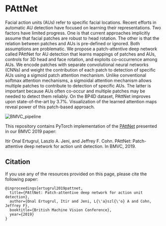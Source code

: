 # PAttNet

Facial action units (AUs) refer to specific facial locations. Recent efforts in automatic AU detection have focused on learning their representations. Two factors have limited progress. One is that current approaches implicitly assume that facial patches are robust to head rotation. The other is that the relation between patches and AUs is pre-defined or ignored. Both assumptions are problematic. We propose a patch-attentive deep network called PAttNet for AU detection that learns mappings of patches and AUs, controls for 3D head and face rotation, and exploits co-occurrence among AUs. We encode patches with separate convolutional neural networks (CNNs) and weight the contribution of each patch to detection of specific AUs using a sigmoid patch attention mechanism. Unlike conventional softmax attention mechanisms, a sigmoidal attention mechanism allows multiple patches to contribute to detection of specific AUs. The latter is important because AUs often co-occur and multiple patches may be needed to detect them reliably. On the BP4D dataset, PAttNet improves upon state-of-the-art by 3.7\%. Visualization of the learned attention maps reveal power of this patch-based approach.

![BMVC_pipeline](https://user-images.githubusercontent.com/12033328/64030088-e0551400-cb13-11e9-8a31-c5ca19bebe3c.png)

This repository contains PyTorch implementation of the [PAttNet](https://www.jeffcohn.net/wp-content/uploads/2019/07/BMVC2019_PAttNet.pdf.pdf) presented in our BMVC 2019 paper:

Itir Onal Ertugrul, Laszlo A. Jeni, and Jeffrey F. Cohn. PAttNet: Patch-attentive deep network for action unit detection. In BMVC, 2019. 

## Citation

If you use any of the resources provided on this page, please cite the following paper:

```
@inproceedings{ertugrul2019pattnet,
  title={PAttNet: Patch-attentive deep network for action unit detection},
  author={Onal Ertugrul, Itir and Jeni, L{\'a}szl{\'o} A and Cohn, Jeffrey F},
  booktitle={British Machine Vision Conference},
  year={2019}
}

```
